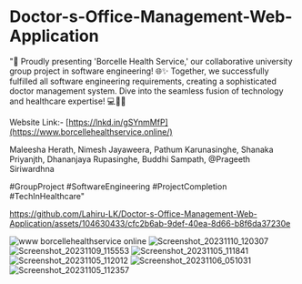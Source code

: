 # Doctor-s-Office-Management-Web-Application
"🚀 Proudly presenting 'Borcelle Health Service,' our collaborative university group project in software engineering! 🌐✨ Together, we successfully fulfilled all software engineering requirements, creating a sophisticated doctor management system. Dive into the seamless fusion of technology and healthcare expertise! 💻👩‍⚕️

Website Link:- [https://lnkd.in/gSYnmMfP](https://www.borcellehealthservice.online/)

Maleesha Herath,
Nimesh Jayaweera,
Pathum Karunasinghe,
Shanaka Priyanjth,
Dhananjaya Rupasinghe,
Buddhi Sampath,
@Prageeth Siriwardhna

#GroupProject #SoftwareEngineering #ProjectCompletion #TechInHealthcare"


https://github.com/Lahiru-LK/Doctor-s-Office-Management-Web-Application/assets/104630433/cfc2b6ab-9def-40ea-8d66-b8f6da37230e

![www borcellehealthservice online](https://github.com/Lahiru-LK/Doctor-s-Office-Management-Web-Application/assets/104630433/e443178b-52ac-4664-a323-224924a9f4fe)
![Screenshot_20231110_120307](https://github.com/Lahiru-LK/Doctor-s-Office-Management-Web-Application/assets/104630433/409bd66a-adc4-45a8-b2ec-80220932033e)
![Screenshot_20231109_115553](https://github.com/Lahiru-LK/Doctor-s-Office-Management-Web-Application/assets/104630433/80ab0014-045f-4547-84ee-54f74063612b)
![Screenshot_20231105_111841](https://github.com/Lahiru-LK/Doctor-s-Office-Management-Web-Application/assets/104630433/d214b6ec-da1f-4df4-b62a-440fad06ae37)
![Screenshot_20231105_112012](https://github.com/Lahiru-LK/Doctor-s-Office-Management-Web-Application/assets/104630433/4d4ccbef-9492-4ff3-9298-afde37260085)
![Screenshot_20231106_051031](https://github.com/Lahiru-LK/Doctor-s-Office-Management-Web-Application/assets/104630433/3ffdf35f-7961-4a60-b0e3-582925508266)
![Screenshot_20231105_112357](https://github.com/Lahiru-LK/Doctor-s-Office-Management-Web-Application/assets/104630433/fe228929-80de-4b06-9eb9-e60d465193b0)
